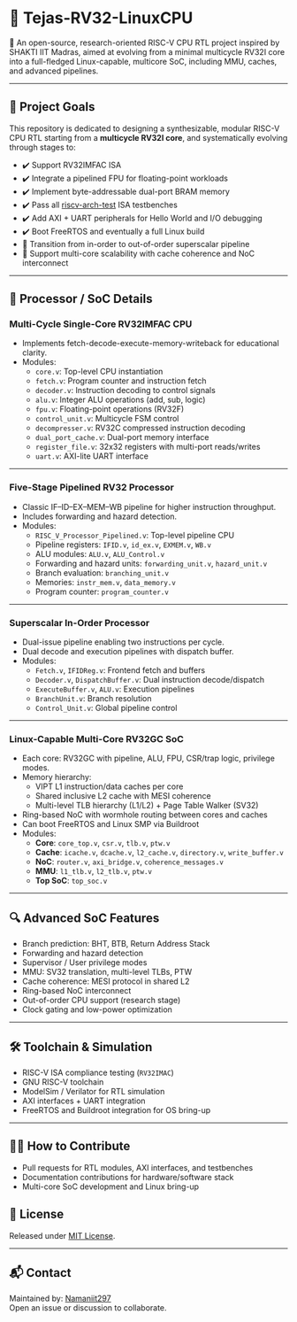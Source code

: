 # 🚀 Tejas-RV32-LinuxCPU

🧠 An open-source, research-oriented RISC-V CPU RTL project inspired by SHAKTI IIT Madras, aimed at evolving from a minimal multicycle RV32I core into a full-fledged Linux-capable, multicore SoC, including MMU, caches, and advanced pipelines.

---

## 📌 Project Goals

This repository is dedicated to designing a synthesizable, modular RISC-V CPU RTL starting from a **multicycle RV32I core**, and systematically evolving through stages to:

- ✔️ Support RV32IMFAC ISA
- ✔️ Integrate a pipelined FPU for floating-point workloads
- ✔️ Implement byte-addressable dual-port BRAM memory
- ✔️ Pass all [riscv-arch-test](https://github.com/riscv/riscv-arch-test) ISA testbenches
- ✔️ Add AXI + UART peripherals for Hello World and I/O debugging
- ✔️ Boot FreeRTOS and eventually a full Linux build
- 🧩 Transition from in-order to out-of-order superscalar pipeline
- 🧠 Support multi-core scalability with cache coherence and NoC interconnect

---

## 🧭 Processor / SoC Details

### Multi-Cycle Single-Core RV32IMFAC CPU
- Implements fetch-decode-execute-memory-writeback for educational clarity.
- Modules:
  - `core.v`: Top-level CPU instantiation
  - `fetch.v`: Program counter and instruction fetch
  - `decoder.v`: Instruction decoding to control signals
  - `alu.v`: Integer ALU operations (add, sub, logic)
  - `fpu.v`: Floating-point operations (RV32F)
  - `control_unit.v`: Multicycle FSM control
  - `decompresser.v`: RV32C compressed instruction decoding
  - `dual_port_cache.v`: Dual-port memory interface
  - `register_file.v`: 32x32 registers with multi-port reads/writes
  - `uart.v`: AXI-lite UART interface

---

### Five-Stage Pipelined RV32 Processor
- Classic IF–ID–EX–MEM–WB pipeline for higher instruction throughput.
- Includes forwarding and hazard detection.
- Modules:
  - `RISC_V_Processor_Pipelined.v`: Top-level pipeline CPU
  - Pipeline registers: `IFID.v`, `id_ex.v`, `EXMEM.v`, `WB.v`
  - ALU modules: `ALU.v`, `ALU_Control.v`
  - Forwarding and hazard units: `forwarding_unit.v`, `hazard_unit.v`
  - Branch evaluation: `branching_unit.v`
  - Memories: `instr_mem.v`, `data_memory.v`
  - Program counter: `program_counter.v`

---

### Superscalar In-Order Processor
- Dual-issue pipeline enabling two instructions per cycle.
- Dual decode and execution pipelines with dispatch buffer.
- Modules:
  - `Fetch.v`, `IFIDReg.v`: Frontend fetch and buffers
  - `Decoder.v`, `DispatchBuffer.v`: Dual instruction decode/dispatch
  - `ExecuteBuffer.v`, `ALU.v`: Execution pipelines
  - `BranchUnit.v`: Branch resolution
  - `Control_Unit.v`: Global pipeline control

---

### Linux-Capable Multi-Core RV32GC SoC
- Each core: RV32GC with pipeline, ALU, FPU, CSR/trap logic, privilege modes.
- Memory hierarchy:
  - VIPT L1 instruction/data caches per core
  - Shared inclusive L2 cache with MESI coherence
  - Multi-level TLB hierarchy (L1/L2) + Page Table Walker (SV32)
- Ring-based NoC with wormhole routing between cores and caches
- Can boot FreeRTOS and Linux SMP via Buildroot
- Modules:
  - **Core**: `core_top.v`, `csr.v`, `tlb.v`, `ptw.v`
  - **Cache**: `icache.v`, `dcache.v`, `l2_cache.v`, `directory.v`, `write_buffer.v`
  - **NoC**: `router.v`, `axi_bridge.v`, `coherence_messages.v`
  - **MMU**: `l1_tlb.v`, `l2_tlb.v`, `ptw.v`
  - **Top SoC**: `top_soc.v`

---

## 🔍 Advanced SoC Features

- Branch prediction: BHT, BTB, Return Address Stack
- Forwarding and hazard detection
- Supervisor / User privilege modes
- MMU: SV32 translation, multi-level TLBs, PTW
- Cache coherence: MESI protocol in shared L2
- Ring-based NoC interconnect
- Out-of-order CPU support (research stage)
- Clock gating and low-power optimization

---

## 🛠️ Toolchain & Simulation

- RISC-V ISA compliance testing (`RV32IMAC`)  
- GNU RISC-V toolchain  
- ModelSim / Verilator for RTL simulation  
- AXI interfaces + UART integration  
- FreeRTOS and Buildroot integration for OS bring-up  

---

## 🧑‍💻 How to Contribute

- Pull requests for RTL modules, AXI interfaces, and testbenches
- Documentation contributions for hardware/software stack
- Multi-core SoC development and Linux bring-up

## 🔐 License

Released under [MIT License](LICENSE).

---

## 📬 Contact

Maintained by: [Namaniit297](https://github.com/Namaniit297)  
Open an issue or discussion to collaborate.
